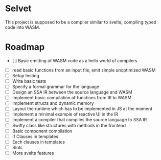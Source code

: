# Selvet

This project is supposed to be a compiler similar to svelte, compiling typed code into WASM.

# Roadmap

- [ ] Basic emitting of WASM code as a hello world of compilers
- [ ] read basic functions from an input file, emit simple unoptimized WASM
- [ ] Setup testing
- [ ] Write basic tests
- [ ] Specify a formal grammar for the language
- [ ] Design an SSA IR between the source language and WASM
- [ ] Implement basic compilation of functions from IR to WASM
- [ ] Implement structs and dynamic memory
- [ ] Layout the runtime which has to be implemented in JS at the moment
- [ ] Implement a minimal example of reactive UI in the IR
- [ ] Implement a compiler that compiles the source language to SSA IR
- [ ] Swifty class like structures with methods in the frontend
- [ ] Basic component compilation
- [ ] If Clauses in templates
- [ ] Each clauses in templates
- [ ] Slots
- [ ] More svelte features

